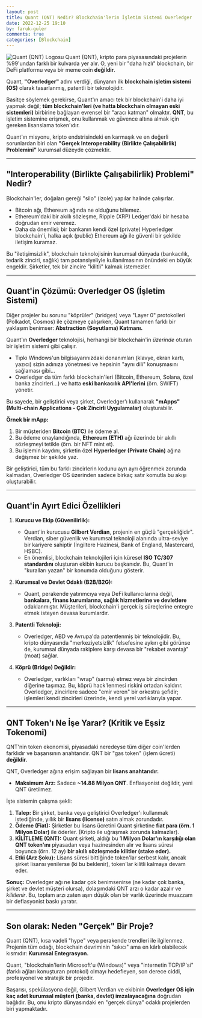 ```yaml
---
layout: post
title: Quant (QNT) Nedir? Blockchain'lerin İşletim Sistemi Overledger
date: 2022-12-25 19:10
by: faruk-guler
comments: true
categories: [Blockchain]
---
```


![Quant (QNT) Logosu](https://farukguler.com/assets/post_images/qnt-1024x576.jpg) Quant (QNT), kripto para piyasasındaki projelerin %99'undan farklı bir kulvarda yer alır. O, yeni bir "daha hızlı" blockchain, bir DeFi platformu veya bir meme coin **değildir**.

Quant, **"Overledger"** adını verdiği, dünyanın ilk **blockchain işletim sistemi (OS)** olarak tasarlanmış, patentli bir teknolojidir.

Basitçe söylemek gerekirse, Quant'ın amacı tek bir blockchain'i daha iyi yapmak değil; **tüm blockchain'leri (ve hatta blockchain olmayan eski sistemleri)** birbirine bağlayan evrensel bir "aracı katman" olmaktır. **QNT**, bu işletim sistemine erişmek, onu kullanmak ve güvence altına almak için gereken lisanslama token'ıdır.

Quant'ın misyonu, kripto endstrisindeki en karmaşık ve en değerli sorunlardan biri olan **"Gerçek Interoperability (Birlikte Çalışabilirlik) Problemini"** kurumsal düzeyde çözmektir.

---

## "Interoperability (Birlikte Çalışabilirlik) Problemi" Nedir?

Blockchain'ler, doğaları gereği "silo" (izole) yapılar halinde çalışırlar.
* Bitcoin ağı, Ethereum ağında ne olduğunu bilemez.
* Ethereum'daki bir akıllı sözleşme, Ripple (XRP) Ledger'daki bir hesaba doğrudan emir veremez.
* Daha da önemlisi; bir bankanın kendi özel (private) Hyperledger blockchain'i, halka açık (public) Ethereum ağı ile güvenli bir şekilde iletişim kuramaz.

Bu "iletişimsizlik", blockchain teknolojisinin kurumsal dünyada (bankacılık, tedarik zinciri, sağlık) tam potansiyeliyle kullanılmasının önündeki en büyük engeldir. Şirketler, tek bir zincire "kilitli" kalmak istemezler.

---

## Quant'in Çözümü: Overledger OS (İşletim Sistemi)

Diğer projeler bu sorunu "köprüler" (bridges) veya "Layer 0" protokolleri (Polkadot, Cosmos) ile çözmeye çalışırken, Quant tamamen farklı bir yaklaşım benimser: **Abstraction (Soyutlama) Katmanı.**

Quant'ın **Overledger** teknolojisi, herhangi bir blockchain'in *üzerinde* oturan bir işletim sistemi gibi çalışır.
* Tıpkı Windows'un bilgisayarınızdaki donanımları (klavye, ekran kartı, yazıcı) sizin adınıza yönetmesi ve hepsinin "aynı dili" konuşmasını sağlaması gibi...
* Overledger da tüm farklı blockchain'leri (Bitcoin, Ethereum, Solana, özel banka zincirleri...) ve hatta **eski bankacılık API'lerini** (örn. SWIFT) yönetir.

Bu sayede, bir geliştirici veya şirket, Overledger'ı kullanarak **"mApps" (Multi-chain Applications - Çok Zincirli Uygulamalar)** oluşturabilir.

**Örnek bir mApp:**
1.  Bir müşteriden **Bitcoin (BTC)** ile ödeme al.
2.  Bu ödeme onaylandığında, **Ethereum (ETH)** ağı üzerinde bir akıllı sözleşmeyi tetikle (örn. bir NFT mint et).
3.  Bu işlemin kaydını, şirketin özel **Hyperledger (Private Chain)** ağına değişmez bir şekilde yaz.

Bir geliştirici, tüm bu farklı zincirlerin kodunu ayrı ayrı öğrenmek zorunda kalmadan, Overledger OS üzerinden sadece birkaç satır komutla bu akışı oluşturabilir.

---

## Quant'in Ayırt Edici Özellikleri

1.  **Kurucu ve Ekip (Güvenilirlik):**
    * Quant'in kurucusu **Gilbert Verdian**, projenin en güçlü "gerçekliğidir". Verdian, siber güvenlik ve kurumsal teknoloji alanında ultra-seviye bir kariyere sahiptir (İngiltere Hazinesi, Bank of England, Mastercard, HSBC).
    * En önemlisi, blockchain teknolojileri için küresel **ISO TC/307 standardını** oluşturan ekibin kurucu başkanıdır. Bu, Quant'in "kuralları yazan" bir konumda olduğunu gösterir.

2.  **Kurumsal ve Devlet Odaklı (B2B/B2G):**
    * Quant, perakende yatırımcıya veya DeFi kullanıcılarına değil, **bankalara, finans kurumlarına, sağlık hizmetlerine ve devletlere** odaklanmıştır. Müşterileri, blockchain'i gerçek iş süreçlerine entegre etmek isteyen devasa kurumlardır.

3.  **Patentli Teknoloji:**
    * Overledger, ABD ve Avrupa'da patentlenmiş bir teknolojidir. Bu, kripto dünyasında "merkeziyetsizlik" felsefesine aykırı gibi görünse de, kurumsal dünyada rakiplere karşı devasa bir "rekabet avantajı" (moat) sağlar.

4.  **Köprü (Bridge) Değildir:**
    * Overledger, varlıkları "wrap" (sarma) etmez veya bir zincirden diğerine taşımaz. Bu, köprü hack'lenmesi riskini ortadan kaldırır. Overledger, zincirlere sadece "emir veren" bir orkestra şefidir; işlemleri kendi zincirleri üzerinde, kendi yerel varlıklarıyla yapar.

---

## QNT Token'ı Ne İşe Yarar? (Kritik ve Eşsiz Tokenomi)

QNT'nin token ekonomisi, piyasadaki neredeyse tüm diğer coin'lerden farklıdır ve başarısının anahtarıdır. QNT bir "gas token" (işlem ücreti) **değildir**.

QNT, Overledger ağına erişim sağlayan bir **lisans anahtarıdır.**

* **Maksimum Arz:** Sadece **~14.88 Milyon QNT**. Enflasyonist değildir, yeni QNT üretilmez.

İşte sistemin çalışma şekli:
1.  **Talep:** Bir şirket, banka veya geliştirici Overledger'ı kullanmak istediğinde, yıllık bir **lisans (license)** satın almak zorundadır.
2.  **Ödeme (Fiat):** Şirketler bu lisans ücretini Quant şirketine **fiat para (örn. 1 Milyon Dolar)** ile öderler. (Kripto ile uğraşmak zorunda kalmazlar).
3.  **KİLİTLEME (QNT):** Quant şirketi, aldığı bu **1 Milyon Dolar'ın karşılığı olan QNT token'ını** piyasadan veya hazinesinden alır ve lisans süresi boyunca (örn. 12 ay) **bir akıllı sözleşmede kilitler (stake eder).**
4.  **Etki (Arz Şoku):** Lisans süresi bittiğinde token'lar serbest kalır, ancak şirket lisansı yenilerse (ki bu beklenir), token'lar kilitli kalmaya devam eder.

**Sonuç:** Overledger ağı ne kadar çok benimsenirse (ne kadar çok banka, şirket ve devlet müşteri olursa), dolaşımdaki QNT arzı o kadar azalır ve *kilitlenir*. Bu, toplam arzı zaten aşırı düşük olan bir varlık üzerinde muazzam bir deflasyonist baskı yaratır.

---

## Son olarak: Neden "Gerçek" Bir Proje?

Quant (QNT), kısa vadeli "hype" veya perakende trendleri ile ilgilenmez. Projenin tüm odağı, blockchain devriminin "sıkıcı" ama en kârlı olabilecek kısmıdır: **Kurumsal Entegrasyon.**

Quant, "blockchain'lerin Microsoft'u (Windows)" veya "internetin TCP/IP'si" (farklı ağları konuşturan protokol) olmayı hedefleyen, son derece ciddi, profesyonel ve stratejik bir projedir.

Başarısı, spekülasyona değil, Gilbert Verdian ve ekibinin **Overledger OS için kaç adet kurumsal müşteri (banka, devlet) imzalayacağına** doğrudan bağlıdır. Bu, onu kripto dünyasındaki en "gerçek dünya" odaklı projelerden biri yapmaktadır.